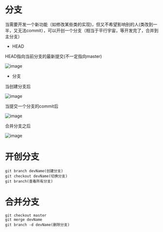 # 分支
当需要开发一个新功能（如修改某些类的实现)，但又不希望影响别的人(类改到一半，又无法commit），可以开创一个分支（相当于平行宇宙，等开发完了，合并到主分支）

- HEAD

HEAD指向当前分支的最新提交(不一定指向master)

![image](https://cdn.liaoxuefeng.com/cdn/files/attachments/0013849087937492135fbf4bbd24dfcbc18349a8a59d36d000/0)

- 分支

当创建分支后

![image](https://cdn.liaoxuefeng.com/cdn/files/attachments/001384908811773187a597e2d844eefb11f5cf5d56135ca000/0)

当提交一个分支的commit后

![image](https://cdn.liaoxuefeng.com/cdn/files/attachments/0013849088235627813efe7649b4f008900e5365bb72323000/0)

合并分支之后

![image](https://cdn.liaoxuefeng.com/cdn/files/attachments/00138490883510324231a837e5d4aee844d3e4692ba50f5000/0)

# 开创分支

```
git branch devName(创建分支)
git checkout devName(切换分支)
git branch(查看所有分支)
```
# 合并分支

```
git checkout master
git merge devName
git branch -d devName(删除分支)

```
